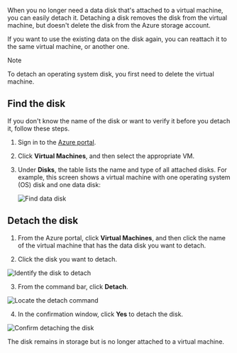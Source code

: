 When you no longer need a data disk that's attached to a virtual machine, you can easily detach it. Detaching a disk removes the disk from the virtual machine, but doesn't delete the disk from the Azure storage account.

If you want to use the existing data on the disk again, you can reattach it to the same virtual machine, or another one.  

> [!NOTE]
> To detach an operating system disk, you first need to delete the virtual machine.
>

## Find the disk
If you don't know the name of the disk or want to verify it before you detach it, follow these steps.

1. Sign in to the [Azure portal](https://portal.azure.com).

2. Click **Virtual Machines**, and then select the appropriate VM.

3. Under **Disks**, the table lists the name and type of all attached disks. For example, this screen shows a virtual machine with one operating system (OS) disk and one data disk:

    ![Find data disk](./media/howto-detach-disk-windows-linux/vmwithdisklist.png)

## Detach the disk
1. From the Azure portal, click **Virtual Machines**, and then click the name of the virtual machine that has the data disk you want to detach.

2. Click the disk you want to detach.

  ![Identify the disk to detach](./media/howto-detach-disk-windows-linux/disklist.png)

3. From the command bar, click **Detach**.

  ![Locate the detach command](./media/howto-detach-disk-windows-linux/diskdetachcommand.png)

4. In the confirmation window, click **Yes** to detach the disk.

  ![Confirm detaching the disk](./media/howto-detach-disk-windows-linux/confirmdetach.png)

The disk remains in storage but is no longer attached to a virtual machine.

